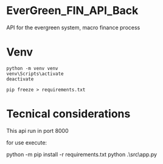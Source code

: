 # EverGreen_FIN_API_Back
API for the evergreen system, macro finance process

# Venv

    python -m venv venv
    venv\Scripts\activate
    deactivate

    pip freeze > requirements.txt

# Tecnical considerations

This api run in port 8000

for use execute:

python -m pip install -r requirements.txt
python .\src\app.py